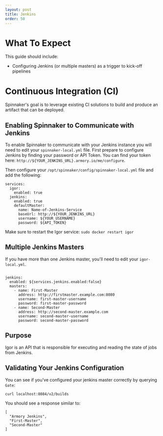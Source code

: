 ```yaml
---
layout: post
title: Jenkins
order: 50
---
```


# What To Expect
This guide should include:
- Configuring Jenkins (or multiple masters) as a trigger to kick-off pipelines

# Continuous Integration (CI)
Spinnaker's goal is to leverage existing CI solutions to build and produce an artifact that can be deployed.

## Enabling Spinnaker to Communicate with Jenkins

To enable Spinnaker to communicate with your Jenkins instance you will need to edit your `spinnaker-local.yml` file.
First prepare to configure Jenkins by finding your password or API Token.  You can find your token here: `http://${YOUR_JENKINS_URL}.armory.io/me/configure`.

Then configure your `/opt/spinnaker/config/spinnaker-local.yml` file and add the following:

```
services:
  igor:
    enabled: true
  jenkins:
    enabled: true
    defaultMaster:
      name: Name-of-Jenkins-Service
      baseUrl: http://${YOUR_JENKINS_URL}
      username: ${YOUR_USERNAME}
      password: ${API_TOKEN}
```

Make sure to restart the Igor service: `sudo docker restart igor`

## Multiple Jenkins Masters

If you have more than one Jenkins master, you'll need to edit your `igor-local.yml`.

```

jenkins:
  enabled: ${services.jenkins.enabled:false}
  masters:
    - name: First-Master
      address: http://firstmaster.example.com:8080
      username: first-master-username
      password: first-master-password
    - name: Second-Master
      address: http://second-master.example.com
      username: second-master-username
      password: second-master-password
```

## Purpose
Igor is an API that is responsible for executing and reading the state of jobs from Jenkins.


## Validating Your Jenkins Configuration
You can see if you've configured your jenkins master correctly by querying `Gate`:
```
curl localhost:8084/v2/builds
```

You should see a response similar to:
```
[
  "Armory Jenkins",
  "First-Master",
  "Second-Master"
]
```
